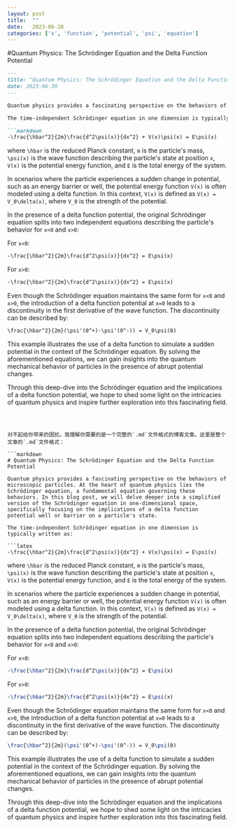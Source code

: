 ```yaml
---
layout: post
title:  ""
date:   2023-06-28
categories: ['x', 'function', 'potential', 'psi', 'equation']
---
```


#Quantum Physics: The Schrödinger Equation and the Delta Function Potential

```markdown
---
title: "Quantum Physics: The Schrödinger Equation and the Delta Function Potential"
date: 2023-06-30
---

Quantum physics provides a fascinating perspective on the behaviors of microscopic particles. At the heart of quantum physics lies the Schrödinger equation, a fundamental equation governing these behaviors. In this blog post, we will delve deeper into a simplified version of the Schrödinger equation in one-dimensional space, specifically focusing on the implications of a delta function potential well or barrier on a particle's state.

The time-independent Schrödinger equation in one dimension is typically written as:

```markdown
-\frac{\hbar^2}{2m}\frac{d^2\psi(x)}{dx^2} + V(x)\psi(x) = E\psi(x)
```

where `\hbar` is the reduced Planck constant, `m` is the particle's mass, `\psi(x)` is the wave function describing the particle's state at position `x`, `V(x)` is the potential energy function, and `E` is the total energy of the system.

In scenarios where the particle experiences a sudden change in potential, such as an energy barrier or well, the potential energy function `V(x)` is often modeled using a delta function. In this context, `V(x)` is defined as `V(x) = V_0\delta(x)`, where `V_0` is the strength of the potential.

In the presence of a delta function potential, the original Schrödinger equation splits into two independent equations describing the particle's behavior for `x<0` and `x>0`:

For `x<0`:

```markdown
-\frac{\hbar^2}{2m}\frac{d^2\psi(x)}{dx^2} = E\psi(x)
```

For `x>0`:

```markdown
-\frac{\hbar^2}{2m}\frac{d^2\psi(x)}{dx^2} = E\psi(x)
```

Even though the Schrödinger equation maintains the same form for `x<0` and `x>0`, the introduction of a delta function potential at `x=0` leads to a discontinuity in the first derivative of the wave function. The discontinuity can be described by:

```markdown
\frac{\hbar^2}{2m}(\psi'(0^+)-\psi'(0^-)) = V_0\psi(0)
```

This example illustrates the use of a delta function to simulate a sudden potential in the context of the Schrödinger equation. By solving the aforementioned equations, we can gain insights into the quantum mechanical behavior of particles in the presence of abrupt potential changes.

Through this deep-dive into the Schrödinger equation and the implications of a delta function potential, we hope to shed some light on the intricacies of quantum physics and inspire further exploration into this fascinating field.
```



对不起给你带来的困扰。我理解你需要的是一个完整的`.md`文件格式的博客文章。这里是整个文章的`.md`文件格式：

```markdown
# Quantum Physics: The Schrödinger Equation and the Delta Function Potential

Quantum physics provides a fascinating perspective on the behaviors of microscopic particles. At the heart of quantum physics lies the Schrödinger equation, a fundamental equation governing these behaviors. In this blog post, we will delve deeper into a simplified version of the Schrödinger equation in one-dimensional space, specifically focusing on the implications of a delta function potential well or barrier on a particle's state.

The time-independent Schrödinger equation in one dimension is typically written as:

```latex
-\frac{\hbar^2}{2m}\frac{d^2\psi(x)}{dx^2} + V(x)\psi(x) = E\psi(x)
```

where `\hbar` is the reduced Planck constant, `m` is the particle's mass, `\psi(x)` is the wave function describing the particle's state at position `x`, `V(x)` is the potential energy function, and `E` is the total energy of the system.

In scenarios where the particle experiences a sudden change in potential, such as an energy barrier or well, the potential energy function `V(x)` is often modeled using a delta function. In this context, `V(x)` is defined as `V(x) = V_0\delta(x)`, where `V_0` is the strength of the potential.

In the presence of a delta function potential, the original Schrödinger equation splits into two independent equations describing the particle's behavior for `x<0` and `x>0`:

For `x<0`:

```latex
-\frac{\hbar^2}{2m}\frac{d^2\psi(x)}{dx^2} = E\psi(x)
```

For `x>0`:

```latex
-\frac{\hbar^2}{2m}\frac{d^2\psi(x)}{dx^2} = E\psi(x)
```

Even though the Schrödinger equation maintains the same form for `x<0` and `x>0`, the introduction of a delta function potential at `x=0` leads to a discontinuity in the first derivative of the wave function. The discontinuity can be described by:

```latex
\frac{\hbar^2}{2m}(\psi'(0^+)-\psi'(0^-)) = V_0\psi(0)
```

This example illustrates the use of a delta function to simulate a sudden potential in the context of the Schrödinger equation. By solving the aforementioned equations, we can gain insights into the quantum mechanical behavior of particles in the presence of abrupt potential changes.

Through this deep-dive into the Schrödinger equation and the implications of a delta function potential, we hope to shed some light on the intricacies of quantum physics and inspire further exploration into this fascinating field.
```

